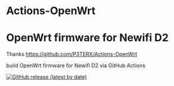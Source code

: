 # Actions-OpenWrt
# OpenWrt firmware for Newifi D2
Thanks https://github.com/P3TERX/Actions-OpenWrt


build OpenWrt firmware for Newifi D2 via GitHub Actions

[![GitHub release (latest by date)](https://img.shields.io/github/v/release/HDragon8/OpenWrt_X86?style=for-the-badge&label=Download)](https://github.com/HDragon8/OpenWrt_X86/releases/latest)
